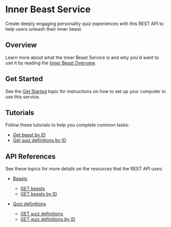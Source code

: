 # Inner Beast Service

 Create deeply engaging personality quiz experiences with this REST API to help users unleash their inner beast.

## Overview

Learn more about what the Inner Beast Service is and why you'd want to use it by reading the [Inner Beast Overview](./overview/inner-beast-overview.md).

## Get Started

See the [Get Started](./overview/get-started.md) topic for instructions on how to set up your computer to use this service.

## Tutorials

Follow these tutorials to help you complete common tasks:

* [Get beast by ID](./tutorials/tutorials-get-beasts-by-id.md)
* [Get quiz definitions by ID](./tutorials/tutorials-get-quiz-definitions-by-id.md)

## API References

See these topics for more details on the resources that the REST API uses:

* [Beasts](./api/beasts.md)
  * [GET beasts](./api/beasts-get-beasts.md)
  * [GET beasts by ID](./api/beasts-get-beasts-by-id.md)

* [Quiz definitions](./api/quizdefinitions.md)
  * [GET quiz definitions](./api/quizdefinitions-get-quiz-definitions.md)
  * [GET quiz definitions by ID](./api/quizdefinitions-get-quizdefinition-by-id.md)
